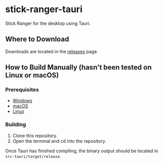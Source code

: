 <h1>stick-ranger-tauri</h1>
<p>Stick Ranger for the desktop using Tauri.</p>
<h2>Where to Download</h2>
<p>Downloads are located in the <a href="https://github.com/quique-gq/stick-ranger-tauri/releases">releases</a> page.</p>
<h2>How to Build Manually (hasn't been tested on Linux or macOS)</h2>
<h3>Prerequisites</h3>
<ul>
<li><a href="https://tauri.studio/en/docs/getting-started/setup-windows">Windows</a></li>
<li><a href="https://tauri.studio/en/docs/getting-started/setup-macos">macOS</a></li>
<li><a href="https://tauri.studio/en/docs/getting-started/setup-linux/">Linux</a></li>
</ul>
<h3>Building</h3>
<ol>
 <li>Clone this repository.</li>
 <li>Open the terminal and cd into the repository.</li>
</ol>
<p>Once Tauri has finished compiling, the binary output should be located in <code>src-tauri/target/release</code>.</p>

